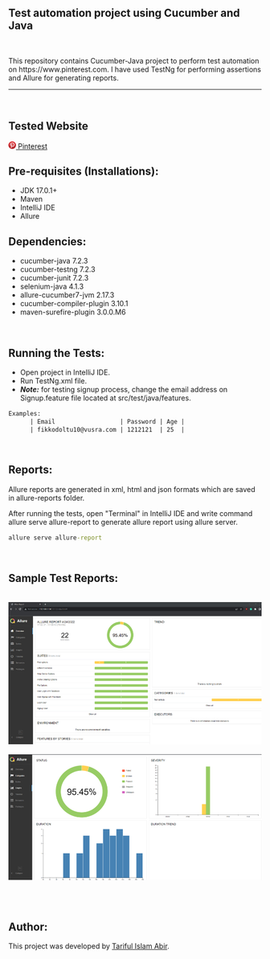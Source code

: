 ## Test automation project using Cucumber and Java
<br/>
<p>This repository contains Cucumber-Java project to perform test automation on https://www.pinterest.com. I have used TestNg for performing assertions and Allure for generating reports.</p>

---
<br/>

## Tested Website
[<img src="./Images/logo.png" width="15px;"> Pinterest](www.pinterest.com)

## Pre-requisites (Installations):
- JDK 17.0.1+
- Maven
- IntelliJ IDE
- Allure


## Dependencies:
- cucumber-java 7.2.3
- cucumber-testng 7.2.3
- cucumber-junit 7.2.3
- selenium-java 4.1.3
- allure-cucumber7-jvm 2.17.3
- cucumber-compiler-plugin 3.10.1
- maven-surefire-plugin 3.0.0.M6
<br/>

## Running the Tests:
- Open project in IntelliJ IDE.
- Run TestNg.xml file.
- _**Note:**_ for testing signup process, change the email address on Signup.feature file located at src/test/java/features.
```Gherkin
Examples:
      | Email                  | Password | Age |
      | fikkodoltu10@vusra.com | 1212121  | 25  |
```
<br/>

## Reports:
Allure reports are generated in xml, html and json formats which are saved in allure-reports folder.
<br/>

After running the tests, open "Terminal" in IntelliJ IDE and write command allure serve allure-report to generate allure report using allure server.
```cmd
allure serve allure-report
```
<br/>

## Sample Test Reports:
<br/> 

<img src="./allure-results/Screenshots/Overview1.png" width="600px;">
<br/><br/>

<img src="./allure-results/Screenshots/Graphs1.png" width="600px;">

<br/><br/>

## Author:
This project was developed by [Tariful Islam Abir](https://github.com/tariful-islam98).
